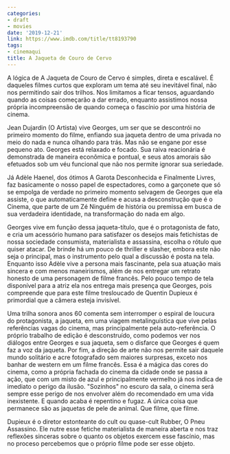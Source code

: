 ```yaml
---
categories:
- draft
- movies
date: '2019-12-21'
link: https://www.imdb.com/title/tt8193790
tags:
- cinemaqui
title: A Jaqueta de Couro de Cervo
---
```


A lógica de A Jaqueta de Couro de Cervo é simples, direta e escalável. É daqueles filmes curtos que exploram um tema até seu inevitável final, não nos permitindo sair dos trilhos. Nos limitamos a ficar tensos, aguardando quando as coisas começarão a dar errado, enquanto assistimos nossa própria incompreensão de quando começa o fascínio por uma história de cinema.

Jean Dujardin (O Artista) vive Georges, um ser que se descontrói no primeiro momento do filme, enfiando sua jaqueta dentro de uma privada no meio do nada e nunca olhando para trás. Mas não se engane por esse pequeno ato. Georges está relaxado e focado. Sua raiva reacionária é demonstrada de maneira econômica e pontual, e seus atos amorais são efetuados sob um véu funcional que não nos permite ignorar sua seriedade.

Já Adèle Haenel, dos ótimos A Garota Desconhecida e Finalmente Livres, faz basicamente o nosso papel de espectadores, como a garçonete que só se empolga de verdade no primeiro momento selvagem de Georges que ela assiste, o que automaticamente define e acusa a desconstrução que é o Cinema, que parte de um Zé Ninguém de história ou premissa em busca de sua verdadeira identidade, na transformação do nada em algo.

Georges vive em função dessa jaqueta-título, que é o protagonista de fato, e cria um acessório humano para satisfazer os desejos mais fetichistas de nossa sociedade consumista, materialista e assassina, escolha o rótulo que quiser atacar. De brinde há um pouco de thriller e slasher, embora este não seja o principal, mas o instrumento pelo qual a discussão é posta na tela. Enquanto isso Adèle vive a persona mais fascinante, pela sua atuação mais sincera e com menos maneirismos, além de nos entregar um retrato honesto de uma personagem de filme francês. Pelo pouco tempo de tela disponível para a atriz ela nos entrega mais presença que Georges, pois compreende que para este filme tresloucado de Quentin Dupieux é primordial que a câmera esteja invisível.

Uma trilha sonora anos 60 comenta sem interromper o espiral de loucura do protagonista, a jaqueta, em uma viagem metalinguística que vive pelas referências vagas do cinema, mas principalmente pela auto-referência. O próprio trabalho de edição é desconstruído, como podemos ver nos diálogos entre Georges e sua jaqueta, sem o disfarce que Georges é quem faz a voz da jaqueta. Por fim, a direção de arte não nos permite sair daquele mundo solitário e acre fotografado sem maiores surpresas, exceto nos banhar de western em um filme francês. Essa é a mágica das cores do cinema, como a própria fachada do cinema da cidade onde se passa a ação, que com um misto de azul e principalmente vermelho já nos indica de imediato o perigo da ilusão. "Sozinhos" no escuro da sala, o cinema será sempre esse perigo de nos envolver além do recomendado em uma vida inexistente. E quando acaba é repentino e fugaz. A única coisa que permanece são as jaquetas de pele de animal. Que filme, que filme.

Dupieux é o diretor estonteante do cult ou quase-cult Rubber, O Pneu Assassino. Ele nutre esse fetiche materialista de maneira aberta e nos traz reflexões sinceras sobre o quanto os objetos exercem esse fascínio, mas no proceso percebemos que o próprio filme pode ser esse objeto.